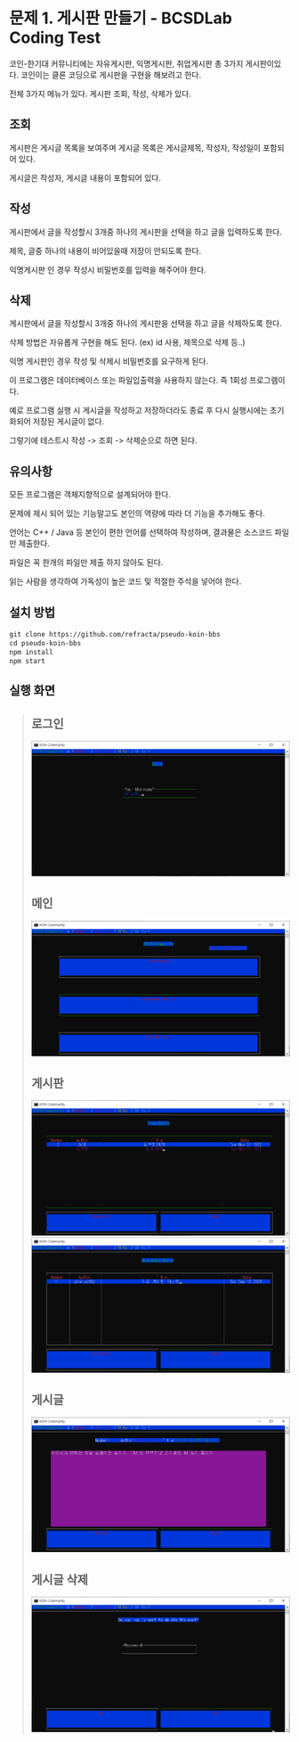 # 문제 1. 게시판 만들기 - BCSDLab Coding Test
코인-한기대 커뮤니티에는 자유게시판, 익명게시판, 취업게시판 총 3가지 게시판이있다. 코인이는 클론 코딩으로 게시판을 구현을 해보려고 한다. 

전체 3가지 메뉴가 있다. 게시판 조회, 작성, 삭제가 있다.
## 조회
게시판은 게시글 목록을 보여주며 게시글 목록은 게시글제목, 작성자, 작성일이 포함되어 있다.

게시글은 작성자, 게시글 내용이 포함되어 있다.
## 작성
게시판에서 글을 작성할시 3개중 하나의 게시판을 선택을 하고 글을 입력하도록 한다.

제목, 글중 하나의 내용이 비어있을때 저장이 안되도록 한다.

익명게시판 인 경우 작성시 비밀번호를 입력을 해주어야 한다.
## 삭제
게시판에서 글을 작성할시 3개중 하나의 게시판을 선택을 하고 글을 삭제하도록 한다.

삭제 방법은 자유롭게 구현을 해도 된다. (ex) id 사용, 제목으로 삭제 등..)

익명 게시판인 경우 작성 및 삭제시 비밀번호를 요구하게 된다.

이 프로그램은 데이터베이스 또는 파일입출력을 사용하지 않는다. 즉 1회성 프로그램이다.

예로 프로그램 실행 시 게시글을 작성하고 저장하더라도 종료 후 다시 실행시에는 초기화되어 저장된 게시글이 없다.

그렇기에 테스트시 작성 -> 조회 -> 삭제순으로 하면 된다.

## 유의사항
모든 프로그램은 객체지향적으로 설계되어야 한다.

문제에 제시 되어 있는 기능말고도 본인의 역량에 따라 더 기능을 추가해도 좋다.

언어는 C++ / Java 등 본인이 편한 언어를 선택하여 작성하며, 결과물은 소스코드 파일만 제출한다.

파일은 꼭 한개의 파일만 제출 하지 않아도 된다.

읽는 사람을 생각하여 가독성이 높은 코드 및 적절한 주석을 넣어야 한다.

## 설치 방법
```
git clone https://github.com/refracta/pseudo-koin-bbs
cd pseudo-koin-bbs
npm install
npm start
```

## 실행 화면
> ## 로그인
> ![login](./capture/login.png)
>
> ## 메인
> ![main](./capture/main.png)
> ## 게시판
> ![main](./capture/freeBoard.png)
> ![main](./capture/anonBoard.png)
> ## 게시글
> ![main](./capture/post.png)
> ## 게시글 삭제
> ![main](./capture/postDelete.png)
